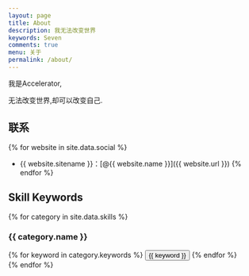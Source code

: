 ```yaml
---
layout: page
title: About
description: 我无法改变世界
keywords: Seven
comments: true
menu: 关于
permalink: /about/
---
```


我是Accelerator,

无法改变世界,却可以改变自己.

## 联系

{% for website in site.data.social %}
* {{ website.sitename }}：[@{{ website.name }}]({{ website.url }})
{% endfor %}

## Skill Keywords

{% for category in site.data.skills %}
### {{ category.name }}
<div class="btn-inline">
{% for keyword in category.keywords %}
<button class="btn btn-outline" type="button">{{ keyword }}</button>
{% endfor %}
</div>
{% endfor %}
